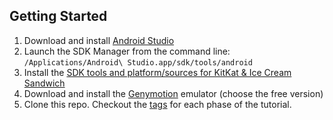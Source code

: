 ## Getting Started

1. Download and install [Android Studio](http://developer.android.com/sdk/installing/studio.html)
2. Launch the SDK Manager from the command line: `/Applications/Android\ Studio.app/sdk/tools/android`
3. Install the [SDK tools and platform/sources for KitKat & Ice Cream Sandwich](http://cl.ly/image/0w2i3R1Q3c3m)
4. Download and install the [Genymotion](http://www.genymotion.com/) emulator (choose the free version)
5. Clone this repo. Checkout the [tags](https://github.com/abdyer/android-intro/releases) for each phase of the tutorial.
